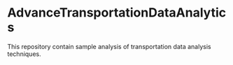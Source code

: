 # AdvanceTransportationDataAnalytics
This repository contain sample analysis of transportation data analysis techniques.
